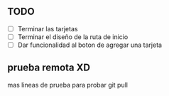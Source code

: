 ## TODO

- [ ] Terminar las tarjetas
- [ ] Terminar el diseño de la ruta de inicio
- [ ] Dar funcionalidad al boton de agregar una tarjeta

## prueba remota XD

mas lineas de prueba para probar git pull
